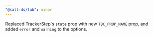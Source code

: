 ```yaml
---
"@salt-ds/lab": minor
---
```


Replaced TrackerStep's `state` prop with new `TBC_PROP_NAME` prop, and added `error` and `warning` to the options.
